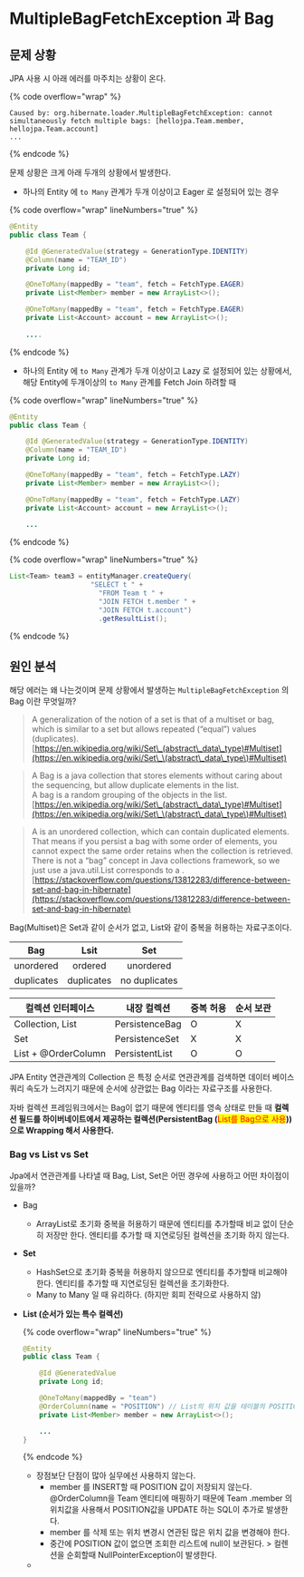 # MultipleBagFetchException 과 Bag

## 문제 상황

JPA 사용 시 아래 에러를 마주치는 상황이 온다.

{% code overflow="wrap" %}
```
Caused by: org.hibernate.loader.MultipleBagFetchException: cannot simultaneously fetch multiple bags: [hellojpa.Team.member, hellojpa.Team.account]
...
```
{% endcode %}

문제 상황은 크게 아래 두개의 상황에서 발생한다.

* 하나의 Entity 에 `to Many` 관계가 두개 이상이고 Eager 로 설정되어 있는 경우&#x20;

{% code overflow="wrap" lineNumbers="true" %}
```java
@Entity
public class Team {

    @Id @GeneratedValue(strategy = GenerationType.IDENTITY)
    @Column(name = "TEAM_ID")
    private Long id;

    @OneToMany(mappedBy = "team", fetch = FetchType.EAGER)
    private List<Member> member = new ArrayList<>();

    @OneToMany(mappedBy = "team", fetch = FetchType.EAGER)
    private List<Account> account = new ArrayList<>();
    
    ....
```
{% endcode %}

* 하나의 Entity 에 `to Many` 관계가 두개 이상이고 Lazy 로 설정되어 있는 상황에서, 해당 Entity에 두개이상의 `to Many` 관계를 Fetch Join 하려할 때

{% code overflow="wrap" lineNumbers="true" %}
```java
@Entity
public class Team {

    @Id @GeneratedValue(strategy = GenerationType.IDENTITY)
    @Column(name = "TEAM_ID")
    private Long id;

    @OneToMany(mappedBy = "team", fetch = FetchType.LAZY)
    private List<Member> member = new ArrayList<>();

    @OneToMany(mappedBy = "team", fetch = FetchType.LAZY)
    private List<Account> account = new ArrayList<>();
    
    ...
```
{% endcode %}

{% code overflow="wrap" lineNumbers="true" %}
```java
List<Team> team3 = entityManager.createQuery(
                    "SELECT t " + 
                      "FROM Team t " +
                      "JOIN FETCH t.member " +
                      "JOIN FETCH t.account")
                      .getResultList();
```
{% endcode %}

## 원인 분석

해당 에러는 왜 나는것이며 문제 상황에서 발생하는 `MultipleBagFetchException` 의 Bag 이란 무엇일까?

> A generalization of the notion of a set is that of a multiset or bag, which is similar to a set but allows repeated (“equal”) values (duplicates).\
> [https://en.wikipedia.org/wiki/Set\_(abstract\_data\_type)#Multiset](https://en.wikipedia.org/wiki/Set\_\(abstract\_data\_type\)#Multiset)

> A Bag is a java collection that stores elements without caring about the sequencing, but allow duplicate elements in the list.\
> A bag is a random grouping of the objects in the list.\
> [https://en.wikipedia.org/wiki/Set\_(abstract\_data\_type)#Multiset](https://en.wikipedia.org/wiki/Set\_\(abstract\_data\_type\)#Multiset)

> A is an unordered collection, which can contain duplicated elements.\
> That means if you persist a bag with some order of elements, you cannot expect the same order retains when the collection is retrieved.\
> There is not a “bag” concept in Java collections framework, so we just use a java.util.List corresponds to a .\
> [https://stackoverflow.com/questions/13812283/difference-between-set-and-bag-in-hibernate](https://stackoverflow.com/questions/13812283/difference-between-set-and-bag-in-hibernate)

Bag(Multiset)은 Set과 같이 순서가 없고, List와 같이 중복을 허용하는 자료구조이다.

|     Bag    |    Lsit    |      Set      |
| :--------: | :--------: | :-----------: |
|  unordered |   ordered  |   unordered   |
| duplicates | duplicates | no duplicates |

| 컬렉션 인터페이스           | 내장 컬렉션         | 중복 허용 | 순서 보관 |
| ------------------- | -------------- | ----- | ----- |
| Collection, List    | PersistenceBag | O     | X     |
| Set                 | PersistenceSet | X     | X     |
| List + @OrderColumn | PersistentList | O     | O     |

JPA Entity 연관관계의 Collection 은 특정 순서로 연관관계를 검색하면 데이터 베이스 쿼리 속도가 느려지기 때문에 순서에 상관없는 Bag 이라는 자료구조를 사용한다.

자바 컬렉션 프레임워크에서는 Bag이 없기 때문에 엔티티를 영속 상태로 만들 때 **컬렉션 필드를 하이버네이트에서 제공하는 컬렉션(PersistentBag (**<mark style="color:red;">List를 Bag으로 사용</mark>**)) 으로 Wrapping 해서 사용한다.**

### Bag vs List vs Set

Jpa에서 연관관계를 나타낼 때 Bag, List, Set은 어떤 경우에 사용하고 어떤 차이점이 있을까?

* Bag&#x20;
  * ArrayList로 초기화 중복을 허용하기 때문에 엔티티를 추가할때 비교 없이 단순히 저장만 한다. 엔티티를 추가할 때 지연로딩된 컬렉션을 초기화 하지 않는다.
* **Set**
  * HashSet으로 초기화 중복을 허용하지 않으므로 엔티티를 추가할때 비교해야 한다. 엔티티를 추가할 때 지연로딩된 컬렉션을 초기화한다.
  * Many to Many 일 때 유리하다. (하지만 회피 전략으로 사용하지 않)
*   **List (**순서가 있는 특수 컬렉션**)**

    {% code overflow="wrap" lineNumbers="true" %}
    ```java
    @Entity
    public class Team {

        @Id @GeneratedValue
        private Long id;

        @OneToMany(mappedBy = "team")
        @OrderColumn(name = "POSITION") // List의 위치 값을 테이블의 POSITION 컬럼에 보관. 일대다 관계여서 다쪽에 저장
        private List<Member> member = new ArrayList<>();

        ...
    }
    ```
    {% endcode %}

    * 장점보단 단점이 많아 실무에선 사용하지 않는다.
      * member 를 INSERT할 때 POSITION 값이 저장되지 않는다. @OrderColumn을 Team  엔티티에 매핑하기 때문에 Team .member 의 위치값을 사용해서 POSITION값을 UPDATE 하는 SQL이 추가로 발생한다.
      * member 를 삭제 또는 위치 변경시 연관된 많은 위치 값을 변경해야 한다.
      * 중간에 POSITION 값이 없으면 조회한 리스트에 null이 보관된다. > 컬렌션을 순회할때 NullPointerException이 발생한다.
    *
